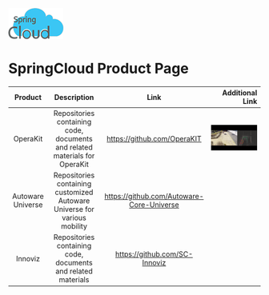 ![logo](/images/logo.png "SpringCloud Inc.")

# SpringCloud Product Page 



|    **Product**    |                               **Description**                              |                  **Link**                 |             **Additional Link**               |
|:-----------------:|:--------------------------------------------------------------------------:|:-----------------------------:|-----------------------------------:|
| OperaKit          | Repositories containing code, documents and related materials for OperaKit | https://github.com/OperaKIT               |[![OperaKit](/images/opkit.png)](https://youtu.be/hBkETfOOvOo "OperaKit Demo")|
| Autoware Universe | Repositories containing customized Autoware Universe for various mobility  | https://github.com/Autoware-Core-Universe |   |
| Innoviz           | Repositories containing code, documents and related materials              | https://github.com/SC-Innoviz             |   |
